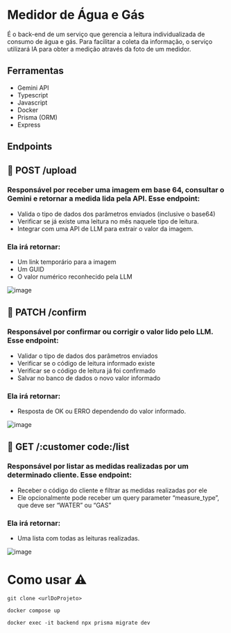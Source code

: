 # Medidor de Água e Gás 

É o back-end de um serviço que gerencia a leitura individualizada de consumo de água e gás. Para facilitar a coleta da informação, o serviço utilizará IA para obter a medição através da foto de um medidor.

## Ferramentas
- Gemini API
- Typescript
- Javascript
- Docker
- Prisma (ORM)
- Express

## Endpoints
## :pushpin: POST /upload
### Responsável por receber uma imagem em base 64, consultar o Gemini e retornar a medida lida pela API. Esse endpoint:
- Valida o tipo de dados dos parâmetros enviados (inclusive o base64)
- Verificar se já existe uma leitura no mês naquele tipo de leitura.
- Integrar com uma API de LLM para extrair o valor da imagem.

### Ela irá retornar:
-  Um link temporário para a imagem
-  Um GUID
-  O valor numérico reconhecido pela LLM

![image](https://github.com/user-attachments/assets/afd39e70-638e-4424-9750-5ee238421a6a)

## :pushpin: PATCH /confirm
### Responsável por confirmar ou corrigir o valor lido pelo LLM. Esse endpoint:
- Validar o tipo de dados dos parâmetros enviados
- Verificar se o código de leitura informado existe
- Verificar se o código de leitura já foi confirmado
- Salvar no banco de dados o novo valor informado

### Ela irá retornar:
- Resposta de OK ou ERRO dependendo do valor informado.

![image](https://github.com/user-attachments/assets/abb948d2-bb26-4a41-8d06-4eb448ec49e0)

## :pushpin: GET /:customer code:/list
### Responsável por listar as medidas realizadas por um determinado cliente. Esse endpoint:
- Receber o código do cliente e filtrar as medidas realizadas por ele
- Ele opcionalmente pode receber um query parameter “measure_type”, que
deve ser “WATER” ou “GAS”

### Ela irá retornar:
- Uma lista com todas as leituras realizadas.

![image](https://github.com/user-attachments/assets/35cf07ae-1fc9-4ed4-bfa0-264307a0daa8)


# Como usar :warning:
```
git clone <urlDoProjeto>

docker compose up

docker exec -it backend npx prisma migrate dev
